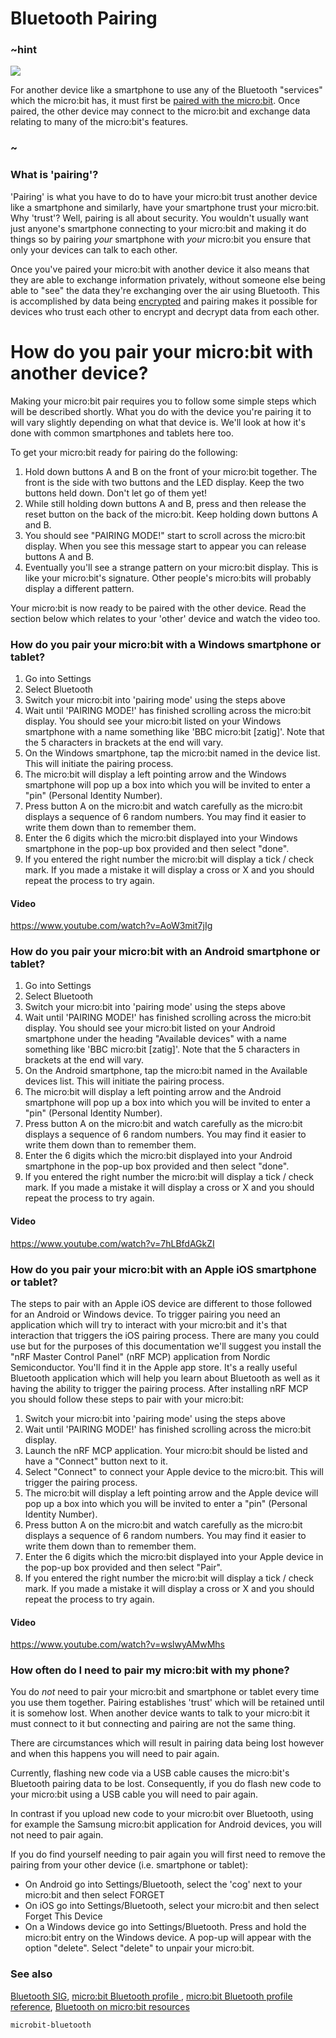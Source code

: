 # Bluetooth Pairing 

### ~hint
![](/static/bluetooth/Bluetooth_SIG.png)

For another device like a smartphone to use any of the Bluetooth "services" which the micro:bit has, it must first be [paired with the micro:bit](/reference/bluetooth/bluetooth-pairing). Once paired, the other device may connect to the micro:bit and exchange data relating to many of the micro:bit's features.

### ~

### What is 'pairing'?

'Pairing' is what you have to do to have your micro:bit trust another device like a smartphone and similarly, have your smartphone trust your micro:bit. Why 'trust'? Well, pairing is all about security. You wouldn't usually want just anyone's smartphone connecting to your micro:bit and making it do things so by pairing *your* smartphone with *your* micro:bit you ensure that only your devices can talk to each other.     

Once you've paired your micro:bit with another device it also means that they are able to exchange information privately, without someone else being able to "see" the data they're exchanging over the air using Bluetooth. This is accomplished by data being [encrypted](https://en.wikipedia.org/wiki/Encryption) and pairing makes it possible for devices who trust each other to encrypt and decrypt data from each other.

# How do you pair your micro:bit with another device?

Making your micro:bit pair requires you to follow some simple steps which will be described shortly. What you do with the device you're pairing it to will vary slightly depending on what that device is. We'll look at how it's done with common smartphones and tablets here too.

To get your micro:bit ready for pairing do the following:

1. Hold down buttons A and B on the front of your micro:bit together. The front is the side with two buttons and the LED display. Keep the two buttons held down. Don't let go of them yet!
2. While still holding down buttons A and B, press and then release the reset button on the back of the micro:bit. Keep holding down buttons A and B.
3. You should see "PAIRING MODE!" start to scroll across the micro:bit display. When you see this message start to appear you can release buttons A and B.
4. Eventually you'll see a strange pattern on your micro:bit display. This is like your micro:bit's signature. Other people's micro:bits will probably display a different pattern.

Your micro:bit is now ready to be paired with the other device. Read the section below which relates to your 'other' device and watch the video too. 

### How do you pair your micro:bit with a Windows smartphone or tablet?

1. Go into Settings
2. Select Bluetooth
3. Switch your micro:bit into 'pairing mode' using the steps above
4. Wait until 'PAIRING MODE!' has finished scrolling across the micro:bit display. You should see your micro:bit listed on your Windows smartphone with a name something like 'BBC micro:bit [zatig]'. Note that the 5 characters in brackets at the end will vary.
5. On the Windows smartphone, tap the micro:bit named in the device list. This will initiate the pairing process.
6. The micro:bit will display a left pointing arrow and the Windows smartphone will pop up a box into which you will be invited to enter a "pin" (Personal Identity Number).
7. Press button A on the micro:bit and watch carefully as the micro:bit displays a sequence of 6 random numbers. You may find it easier to write them down than to remember them.
8. Enter the 6 digits which the micro:bit displayed into your Windows smartphone in the pop-up box provided and then select "done".
9. If you entered the right number the micro:bit will display a tick / check mark. If you made a mistake it will display a cross or X and you should repeat the process to try again. 

#### Video
https://www.youtube.com/watch?v=AoW3mit7jIg


### How do you pair your micro:bit with an Android smartphone or tablet?

1. Go into Settings
2. Select Bluetooth
3. Switch your micro:bit into 'pairing mode' using the steps above
4. Wait until 'PAIRING MODE!' has finished scrolling across the micro:bit display. You should see your micro:bit listed on your Android smartphone under the heading "Available devices" with a name something like 'BBC micro:bit [zatig]'. Note that the 5 characters in brackets at the end will vary.
5. On the Android smartphone, tap the micro:bit named in the Available devices list. This will initiate the pairing process.
6. The micro:bit will display a left pointing arrow and the Android smartphone will pop up a box into which you will be invited to enter a "pin" (Personal Identity Number).
7. Press button A on the micro:bit and watch carefully as the micro:bit displays a sequence of 6 random numbers. You may find it easier to write them down than to remember them.
8. Enter the 6 digits which the micro:bit displayed into your Android smartphone in the pop-up box provided and then select "done".
9. If you entered the right number the micro:bit will display a tick / check mark. If you made a mistake it will display a cross or X and you should repeat the process to try again. 

#### Video
https://www.youtube.com/watch?v=7hLBfdAGkZI

### How do you pair your micro:bit with an Apple iOS smartphone or tablet?

The steps to pair with an Apple iOS device are different to those followed for an Android or Windows device. To trigger pairing you need an application which will try to interact with your micro:bit and it's that interaction that triggers the iOS pairing process. There are many you could use but for the purposes of this documentation we'll suggest you install the "nRF Master Control Panel" (nRF MCP) application from Nordic Semiconductor. You'll find it in the Apple app store. It's a really useful Bluetooth application which will help you learn about Bluetooth as well as it having the ability to trigger the pairing process. After installing nRF MCP you should follow these steps to pair with your micro:bit:

1. Switch your micro:bit into 'pairing mode' using the steps above
2. Wait until 'PAIRING MODE!' has finished scrolling across the micro:bit display.
3. Launch the nRF MCP application. Your micro:bit should be listed and have a "Connect" button next to it.
4. Select "Connect" to connect your Apple device to the micro:bit. This will trigger the pairing process.
5. The micro:bit will display a left pointing arrow and the Apple device will pop up a box into which you will be invited to enter a "pin" (Personal Identity Number).
6. Press button A on the micro:bit and watch carefully as the micro:bit displays a sequence of 6 random numbers. You may find it easier to write them down than to remember them.
7. Enter the 6 digits which the micro:bit displayed into your Apple device in the pop-up box provided and then select "Pair".
8. If you entered the right number the micro:bit will display a tick / check mark. If you made a mistake it will display a cross or X and you should repeat the process to try again. 

#### Video
https://www.youtube.com/watch?v=wslwyAMwMhs


### How often do I need to pair my micro:bit with my phone?

You do *not* need to pair your micro:bit and smartphone or tablet every time you use them together. Pairing establishes 'trust' which will be retained until it is somehow lost. When another device wants to talk to your micro:bit it must connect to it but connecting and pairing are not the same thing.

There are circumstances which will result in pairing data being lost however and when this happens you will need to pair again.  

Currently, flashing new code via a USB cable causes the micro:bit's Bluetooth pairing data to be lost. Consequently, if you do flash new code to your micro:bit using a USB cable you will need to pair again.

In contrast if you upload new code to your micro:bit over Bluetooth, using for example the Samsung micro:bit application for Android devices, you will not need to pair again.

If you do find yourself needing to pair again you will first need to remove the pairing from your other device (i.e. smartphone or tablet):

* On Android go into Settings/Bluetooth, select the 'cog' next to your micro:bit and then select FORGET
* On iOS go into Settings/Bluetooth, select your micro:bit and then select Forget This Device
* On a Windows device go into Settings/Bluetooth. Press and hold the micro:bit entry on the Windows device. A pop-up will appear with the option "delete". Select "delete" to unpair your micro:bit.

### See also

[Bluetooth SIG](https://www.bluetooth.com), [micro:bit Bluetooth profile ](http://lancaster-university.github.io/microbit-docs/ble/profile/), [micro:bit Bluetooth profile reference](http://lancaster-university.github.io/microbit-docs/resources/bluetooth/microbit-profile-V1.9-Level-2.pdf),  [Bluetooth on micro:bit resources](http://bluetooth-mdw.blogspot.co.uk/p/bbc-microbit.html)


```package
microbit-bluetooth
```